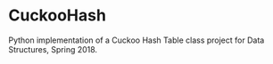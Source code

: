 # CuckooHash
Python implementation of a Cuckoo Hash Table class project for Data Structures, Spring 2018.
